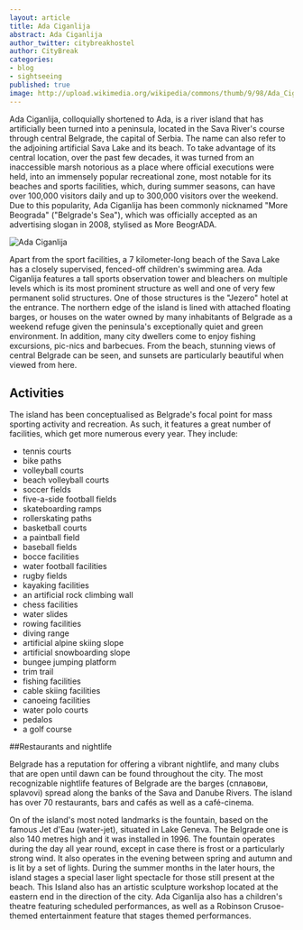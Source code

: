 ```yaml
---
layout: article
title: Ada Ciganlija
abstract: Ada Ciganlija
author_twitter: citybreakhostel
author: CityBreak
categories:
- blog
- sightseeing
published: true
image: http://upload.wikimedia.org/wikipedia/commons/thumb/9/98/Ada_Ciganlija_4.JPG/800px-Ada_Ciganlija_4.JPG
---
```



Ada Ciganlija, colloquially shortened to Ada, is a river island that has artificially been turned into a peninsula, located in the Sava River's course through central Belgrade, the capital of Serbia. The name can also refer to the adjoining artificial Sava Lake and its beach. To take advantage of its central location, over the past few decades, it was turned from an inaccessible marsh notorious as a place where official executions were held, into an immensely popular recreational zone, most notable for its beaches and sports facilities, which, during summer seasons, can have over 100,000 visitors daily and up to 300,000 visitors over the weekend. Due to this popularity, Ada Ciganlija has been commonly nicknamed "More Beograda" ("Belgrade's Sea"), which was officially accepted as an advertising slogan in 2008, stylised as More BeogrADA.

<div class="post-image">
	<img src="http://upload.wikimedia.org/wikipedia/commons/thumb/9/95/Belgrade_Ada_Water_skiing_.jpg/800px-Belgrade_Ada_Water_skiing_.jpg" title="Ada Ciganlija" alt="Ada Ciganlija"></div>

Apart from the sport facilities, a 7 kilometer-long beach of the Sava Lake has a closely supervised, fenced-off children's swimming area. Ada Ciganlija features a tall sports observation tower and bleachers on multiple levels which is its most prominent structure as well and one of very few permanent solid structures. One of those structures is the "Jezero" hotel at the entrance.
The northern edge of the island is lined with attached floating barges, or houses on the water owned by many inhabitants of Belgrade as a weekend refuge given the peninsula's exceptionally quiet and green environment. In addition, many city dwellers come to enjoy fishing excursions, pic-nics and barbecues.
From the beach, stunning views of central Belgrade can be seen, and sunsets are particularly beautiful when viewed from here.

## Activities

The island has been conceptualised as Belgrade's focal point for mass sporting activity and recreation. As such, it features a great number of facilities, which get more numerous every year. They include:
* tennis courts
* bike paths
* volleyball courts
* beach volleyball courts
* soccer fields
* five-a-side football fields
* skateboarding ramps
* rollerskating paths
* basketball courts
* a paintball field
* baseball fields
* bocce facilities
* water football facilities
* rugby fields
* kayaking facilities
* an artificial rock climbing wall
* chess facilities
* water slides
* rowing facilities
* diving range
* artificial alpine skiing slope
* artificial snowboarding slope
* bungee jumping platform
* trim trail
* fishing facilities
* cable skiing facilities
* canoeing facilities
* water polo courts
* pedalos
* a golf course

##Restaurants and nightlife

Belgrade has a reputation for offering a vibrant nightlife, and many clubs that are open until dawn can be found throughout the city. The most recognizable nightlife features of Belgrade are the barges (сплавови, splavovi) spread along the banks of the Sava and Danube Rivers. The island has over 70 restaurants, bars and cafés as well as a café-cinema.

On of the island's most noted landmarks is the fountain, based on the famous Jet d'Eau (water-jet), situated in Lake Geneva. The Belgrade one is also 140 metres high and it was installed in 1996. The fountain operates during the day all year round, except in case there is frost or a particularly strong wind. It also operates in the evening between spring and autumn and is lit by a set of lights. During the summer months in the later hours, the island stages a special laser light spectacle for those still present at the beach.
This Island also has an artistic sculpture workshop located at the eastern end in the direction of the city. Ada Ciganlija also has a children's theatre featuring scheduled performances, as well as a Robinson Crusoe-themed entertainment feature that stages themed performances.